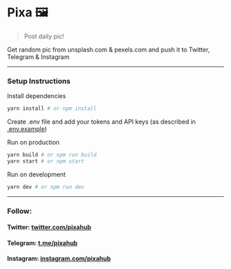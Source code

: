 # Pixa :framed_picture:

> Post daily pic!

Get random pic from unsplash.com & pexels.com and push it to Twitter, Telegram & Instagram

---

### Setup Instructions

Install dependencies

```bash
yarn install # or npm install
```

Create .env file and add your tokens and API keys (as described in [.env.example](https://github.com/osamai/pixabot/blob/main/.env.example))

Run on production

```bash
yarn build # or npm run build
yarn start # or npm start
```

Run on development

```bash
yarn dev # or npm run dev
```

---

### Follow:

#### Twitter: [twitter.com/pixahub](https://twitter.com/pixahub)

#### Telegram: [t.me/pixahub](https://t.me/pixahub)

#### Instagram: [instagram.com/pixahub](https://www.instagram.com/pixahub)
